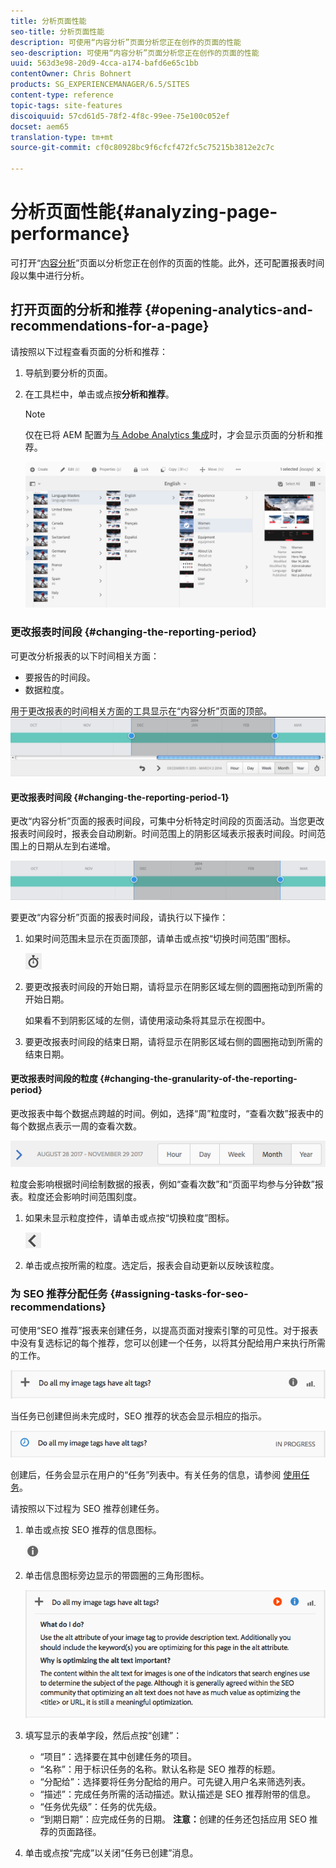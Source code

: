 ```yaml
---
title: 分析页面性能
seo-title: 分析页面性能
description: 可使用“内容分析”页面分析您正在创作的页面的性能
seo-description: 可使用“内容分析”页面分析您正在创作的页面的性能
uuid: 563d3e98-20d9-4cca-a174-bafd6e65c1bb
contentOwner: Chris Bohnert
products: SG_EXPERIENCEMANAGER/6.5/SITES
content-type: reference
topic-tags: site-features
discoiquuid: 57cd61d5-78f2-4f8c-99ee-75e100c052ef
docset: aem65
translation-type: tm+mt
source-git-commit: cf0c80928bc9f6cfcf472fc5c75215b3812e2c7c

---
```



# 分析页面性能{#analyzing-page-performance}

可打开“[内容分析](/help/sites-authoring/content-insights.md)”页面以分析您正在创作的页面的性能。此外，还可配置报表时间段以集中进行分析。

## 打开页面的分析和推荐 {#opening-analytics-and-recommendations-for-a-page}

请按照以下过程查看页面的分析和推荐：

1. 导航到要分析的页面。
1. 在工具栏中，单击或点按&#x200B;**分析和推荐**。

   >[!NOTE]
   >
   >仅在已将 AEM 配置为[与 Adobe Analytics 集成](/help/sites-administering/adobeanalytics-connect.md)时，才会显示页面的分析和推荐。

   ![screen-shot_2019-03-05at115319](assets/screen-shot_2019-03-05at115319.png)

### 更改报表时间段 {#changing-the-reporting-period}

可更改分析报表的以下时间相关方面：

* 要报告的时间段。
* 数据粒度。

用于更改报表的时间相关方面的工具显示在“内容分析”页面的顶部。![chlimage_1-126](assets/chlimage_1-126.png)

#### 更改报表时间段 {#changing-the-reporting-period-1}

更改“内容分析”页面的报表时间段，可集中分析特定时间段的页面活动。当您更改报表时间段时，报表会自动刷新。时间范围上的阴影区域表示报表时间段。时间范围上的日期从左到右递增。

![chlimage_1-127](assets/chlimage_1-127.png)

要更改“内容分析”页面的报表时间段，请执行以下操作：

1. 如果时间范围未显示在页面顶部，请单击或点按“切换时间范围”图标。

   ![](do-not-localize/chlimage_1-22.png)

1. 要更改报表时间段的开始日期，请将显示在阴影区域左侧的圆圈拖动到所需的开始日期。

   如果看不到阴影区域的左侧，请使用滚动条将其显示在视图中。

1. 要更改报表时间段的结束日期，请将显示在阴影区域右侧的圆圈拖动到所需的结束日期。

#### 更改报表时间段的粒度 {#changing-the-granularity-of-the-reporting-period}

更改报表中每个数据点跨越的时间。例如，选择“周”粒度时，“查看次数”报表中的每个数据点表示一周的查看次数。

![screen_shot_2017-11-29at141001](assets/screen_shot_2017-11-29at141001.png)

粒度会影响根据时间绘制数据的报表，例如“查看次数”和“页面平均参与分钟数”报表。粒度还会影响时间范围刻度。

1. 如果未显示粒度控件，请单击或点按“切换粒度”图标。

   ![chlimage_1-128](assets/chlimage_1-128.png)

1. 单击或点按所需的粒度。选定后，报表会自动更新以反映该粒度。

### 为 SEO 推荐分配任务 {#assigning-tasks-for-seo-recommendations}

可使用“SEO 推荐”报表来创建任务，以提高页面对搜索引擎的可见性。对于报表中没有复选标记的每个推荐，您可以创建一个任务，以将其分配给用户来执行所需的工作。

![chlimage_1-129](assets/chlimage_1-129.png)

当任务已创建但尚未完成时，SEO 推荐的状态会显示相应的指示。

![chlimage_1-130](assets/chlimage_1-130.png)

创建后，任务会显示在用户的“任务”列表中。有关任务的信息，请参阅 [使用任务](/help/sites-authoring/task-content.md)。

请按照以下过程为 SEO 推荐创建任务。

1. 单击或点按 SEO 推荐的信息图标。

   ![](do-not-localize/chlimage_1-23.png)

1. 单击信息图标旁边显示的带圆圈的三角形图标。

   ![chlimage_1-131](assets/chlimage_1-131.png)

1. 填写显示的表单字段，然后点按“创建”：

   * “项目”：选择要在其中创建任务的项目。
   * “名称”：用于标识任务的名称。默认名称是 SEO 推荐的标题。
   * “分配给”：选择要将任务分配给的用户。可先键入用户名来筛选列表。
   * “描述”：完成任务所需的活动描述。默认描述是 SEO 推荐附带的信息。
   * “任务优先级”：任务的优先级。
   * “到期日期”：应完成任务的日期。
   **注意：**&#x200B;创建的任务还包括应用 SEO 推荐的页面路径。

1. 单击或点按“完成”以关闭“任务已创建”消息。

